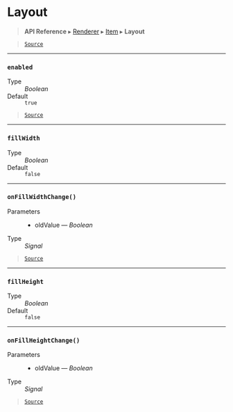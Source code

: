 # Layout

> **API Reference** ▸ [Renderer](/api/renderer.md) ▸ [Item](/api/renderer-item.md) ▸ **Layout**

<!-- toc -->

> [`Source`](https:/github.com/Neft-io/neft/blob/f9c128ccb37aa79380c961e878cd76ec9e79c99e/src/renderer/types/basics/item/layout.litcoffee)


* * * 

### `enabled`

<dl><dt>Type</dt><dd><i>Boolean</i></dd><dt>Default</dt><dd><code>true</code></dd></dl>


> [`Source`](https:/github.com/Neft-io/neft/blob/f9c128ccb37aa79380c961e878cd76ec9e79c99e/src/renderer/types/basics/item/layout.litcoffee#boolean-layoutenabled--true)


* * * 

### `fillWidth`

<dl><dt>Type</dt><dd><i>Boolean</i></dd><dt>Default</dt><dd><code>false</code></dd></dl>


* * * 

### `onFillWidthChange()`

<dl><dt>Parameters</dt><dd><ul><li>oldValue — <i>Boolean</i></li></ul></dd><dt>Type</dt><dd><i>Signal</i></dd></dl>


> [`Source`](https:/github.com/Neft-io/neft/blob/f9c128ccb37aa79380c961e878cd76ec9e79c99e/src/renderer/types/basics/item/layout.litcoffee#signal-layoutonfillwidthchangeboolean-oldvalue)


* * * 

### `fillHeight`

<dl><dt>Type</dt><dd><i>Boolean</i></dd><dt>Default</dt><dd><code>false</code></dd></dl>


* * * 

### `onFillHeightChange()`

<dl><dt>Parameters</dt><dd><ul><li>oldValue — <i>Boolean</i></li></ul></dd><dt>Type</dt><dd><i>Signal</i></dd></dl>


> [`Source`](https:/github.com/Neft-io/neft/blob/f9c128ccb37aa79380c961e878cd76ec9e79c99e/src/renderer/types/basics/item/layout.litcoffee#signal-layoutonfillheightchangeboolean-oldvalue)

